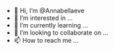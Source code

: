 - 👋 Hi, I’m @Annabellaeve
- 👀 I’m interested in ...
- 🌱 I’m currently learning ...
- 💞️ I’m looking to collaborate on ...
- 📫 How to reach me ...

<!---
Annabellaeve/Annabellaeve is a ✨ special ✨ repository because its `README.md` (this file) appears on your GitHub profile.
You can click the Preview link to take a look at your changes.
--->
